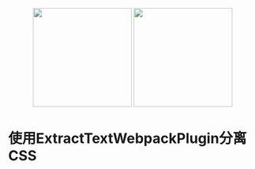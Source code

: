 ﻿<div align="center">
    <img width="200" height="200" src="https://github.com/iSpring/babel-webpack-react-redux-tutorials/tree/develop/tutorials/use-extract-text-webpack-plugin/images/logo.svg">
    <a href="https://github.com/webpack/webpack">
        <img width="200" height="200"
        src="https://webpack.js.org/assets/icon-square-big.svg">
    </a>
</div>

# 使用ExtractTextWebpackPlugin分离CSS